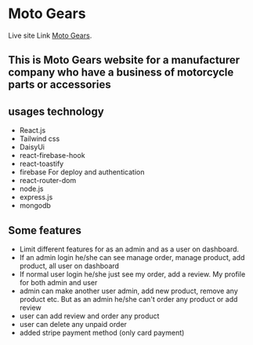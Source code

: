 # Moto Gears

Live site Link [Moto Gears](https://moto-gears-cf6ba.web.app/).

## This is Moto Gears website for a manufacturer company who have a business of motorcycle parts or accessories


## usages technology
* React.js
* Tailwind css
* DaisyUi
* react-firebase-hook
* react-toastify
* firebase For deploy and authentication
* react-router-dom
* node.js
* express.js
* mongodb

## Some features
* Limit different features for as an admin and as a user on dashboard.
* If an admin login he/she can see manage order, manage product, add product, all user on dashboard
* If normal user login he/she just see my order, add a review. My profile for both admin and user
* admin can make another user admin, add new product, remove any product etc. But as an admin he/she can't order any product or add review
* user can add review and order any product 
* user can delete any unpaid order
* added stripe payment method (only card payment)
